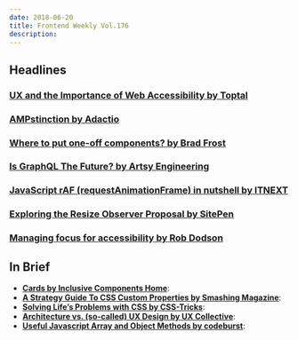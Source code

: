 ```yaml
---
date: 2018-06-20
title: Frontend Weekly Vol.176
description: 
---
```


## Headlines

### [UX and the Importance of Web Accessibility by Toptal](https://www.toptal.com/designers/ui/importance-web-accessibility)


### [AMPstinction by Adactio](https://adactio.com/journal/13964)


### [Where to put one-off components? by Brad Frost](http://bradfrost.com/blog/post/where-to-put-one-off-components/)


### [Is GraphQL The Future? by Artsy Engineering](http://artsy.github.io/blog/2018/05/08/is-graphql-the-future/)


### [JavaScript rAF (requestAnimationFrame) in nutshell by ITNEXT](https://itnext.io/javascript-raf-requestanimationframe-456f8a0d04b0)


### [Exploring the Resize Observer Proposal by SitePen](https://www.sitepen.com/blog/2018/06/04/exploring-the-resize-observer-proposal/)


### [Managing focus for accessibility by Rob Dodson](https://dev.to/robdodson/managing-focus-64l)

## In Brief

- [**Cards by Inclusive Components Home**](https://inclusive-components.design/cards/):
- [**A Strategy Guide To CSS Custom Properties by Smashing Magazine**](https://www.smashingmagazine.com/2018/05/css-custom-properties-strategy-guide/):
- [**Solving Life’s Problems with CSS by CSS-Tricks**](https://css-tricks.com/solving-lifes-problems-with-css/):
- [**Architecture vs. (so-called) UX Design by UX Collective**](https://uxdesign.cc/architecture-vs-ux-design-6d914091d036):
- [**Useful Javascript Array and Object Methods by codeburst**](https://codeburst.io/useful-javascript-array-and-object-methods-6c7971d93230):